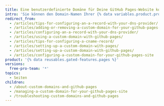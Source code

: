 ```yaml
---
title: Eine benutzerdefinierte Domäne für Deine GitHub Pages-Website konfigurieren
intro: 'Sie können den Domain-Namen Ihrer {% data variables.product.prodname_pages %}-Website anpassen.'
redirect_from:
  - /articles/tips-for-configuring-an-a-record-with-your-dns-provider/
  - /articles/adding-or-removing-a-custom-domain-for-your-github-pages-site/
  - /articles/configuring-an-a-record-with-your-dns-provider/
  - /articles/using-a-custom-domain-with-github-pages/
  - /articles/tips-for-configuring-a-cname-record/
  - /articles/setting-up-a-custom-domain-with-pages/
  - /articles/setting-up-a-custom-domain-with-github-pages/
  - /articles/configuring-a-custom-domain-for-your-github-pages-site
product: '{% data reusables.gated-features.pages %}'
versions:
  free-pro-team: '*'
topics:
  - Seiten
children:
  - /about-custom-domains-and-github-pages
  - /managing-a-custom-domain-for-your-github-pages-site
  - /troubleshooting-custom-domains-and-github-pages
---
```


